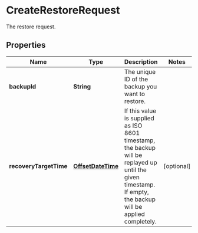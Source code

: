 

# CreateRestoreRequest

The restore request.
## Properties

| Name | Type | Description | Notes |
| ------------ | ------------- | ------------- | ------------- |
| **backupId** | **String** | The unique ID of the backup you want to restore. |  |
| **recoveryTargetTime** | [**OffsetDateTime**](OffsetDateTime.md) | If this value is supplied as ISO 8601 timestamp, the backup will be replayed up until the given timestamp. If empty, the backup will be applied completely.  |  [optional] |


